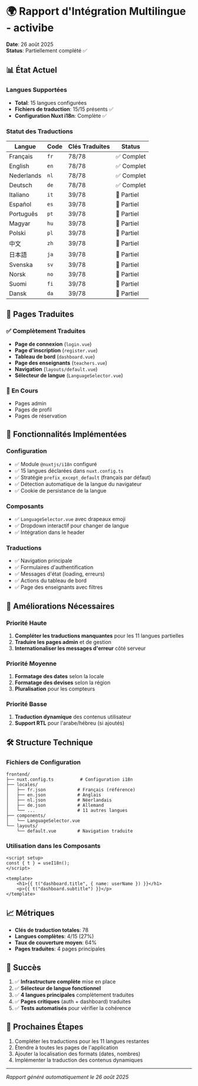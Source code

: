 # 🌍 Rapport d'Intégration Multilingue - activibe

**Date**: 26 août 2025  
**Status**: Partiellement complété ✅

## 📊 État Actuel

### Langues Supportées

-   **Total**: 15 langues configurées
-   **Fichiers de traduction**: 15/15 présents ✅
-   **Configuration Nuxt i18n**: Complète ✅

### Statut des Traductions

| Langue     | Code | Clés Traduites | Status     |
| ---------- | ---- | -------------- | ---------- |
| Français   | `fr` | 78/78          | ✅ Complet |
| English    | `en` | 78/78          | ✅ Complet |
| Nederlands | `nl` | 78/78          | ✅ Complet |
| Deutsch    | `de` | 78/78          | ✅ Complet |
| Italiano   | `it` | 39/78          | 🔄 Partiel |
| Español    | `es` | 39/78          | 🔄 Partiel |
| Português  | `pt` | 39/78          | 🔄 Partiel |
| Magyar     | `hu` | 39/78          | 🔄 Partiel |
| Polski     | `pl` | 39/78          | 🔄 Partiel |
| 中文       | `zh` | 39/78          | 🔄 Partiel |
| 日本語     | `ja` | 39/78          | 🔄 Partiel |
| Svenska    | `sv` | 39/78          | 🔄 Partiel |
| Norsk      | `no` | 39/78          | 🔄 Partiel |
| Suomi      | `fi` | 39/78          | 🔄 Partiel |
| Dansk      | `da` | 39/78          | 🔄 Partiel |

## 🎯 Pages Traduites

### ✅ Complètement Traduites

-   **Page de connexion** (`login.vue`)
-   **Page d'inscription** (`register.vue`)
-   **Tableau de bord** (`dashboard.vue`)
-   **Page des enseignants** (`teachers.vue`)
-   **Navigation** (`layouts/default.vue`)
-   **Sélecteur de langue** (`LanguageSelector.vue`)

### 🔄 En Cours

-   Pages admin
-   Pages de profil
-   Pages de réservation

## 🔧 Fonctionnalités Implémentées

### Configuration

-   ✅ Module `@nuxtjs/i18n` configuré
-   ✅ 15 langues déclarées dans `nuxt.config.ts`
-   ✅ Stratégie `prefix_except_default` (français par défaut)
-   ✅ Détection automatique de la langue du navigateur
-   ✅ Cookie de persistance de la langue

### Composants

-   ✅ `LanguageSelector.vue` avec drapeaux emoji
-   ✅ Dropdown interactif pour changer de langue
-   ✅ Intégration dans le header

### Traductions

-   ✅ Navigation principale
-   ✅ Formulaires d'authentification
-   ✅ Messages d'état (loading, erreurs)
-   ✅ Actions du tableau de bord
-   ✅ Page des enseignants avec filtres

## 🚧 Améliorations Nécessaires

### Priorité Haute

1. **Compléter les traductions manquantes** pour les 11 langues partielles
2. **Traduire les pages admin** et de gestion
3. **Internationaliser les messages d'erreur** côté serveur

### Priorité Moyenne

1. **Formatage des dates** selon la locale
2. **Formatage des devises** selon la région
3. **Pluralisation** pour les compteurs

### Priorité Basse

1. **Traduction dynamique** des contenus utilisateur
2. **Support RTL** pour l'arabe/hébreu (si ajoutés)

## 🛠️ Structure Technique

### Fichiers de Configuration

```
frontend/
├── nuxt.config.ts          # Configuration i18n
├── locales/
│   ├── fr.json            # Français (référence)
│   ├── en.json            # Anglais
│   ├── nl.json            # Néerlandais
│   ├── de.json            # Allemand
│   └── ...                # 11 autres langues
├── components/
│   └── LanguageSelector.vue
└── layouts/
    └── default.vue        # Navigation traduite
```

### Utilisation dans les Composants

```vue
<script setup>
const { t } = useI18n();
</script>

<template>
    <h1>{{ t("dashboard.title", { name: userName }) }}</h1>
    <p>{{ t("dashboard.subtitle") }}</p>
</template>
```

## 📈 Métriques

-   **Clés de traduction totales**: 78
-   **Langues complètes**: 4/15 (27%)
-   **Taux de couverture moyen**: 64%
-   **Pages traduites**: 4 pages principales

## 🎉 Succès

1. ✅ **Infrastructure complète** mise en place
2. ✅ **Sélecteur de langue fonctionnel**
3. ✅ **4 langues principales** complètement traduites
4. ✅ **Pages critiques** (auth + dashboard) traduites
5. ✅ **Tests automatisés** pour vérifier la cohérence

## 🔄 Prochaines Étapes

1. Compléter les traductions pour les 11 langues restantes
2. Étendre à toutes les pages de l'application
3. Ajouter la localisation des formats (dates, nombres)
4. Implémenter la traduction des contenus dynamiques

---

_Rapport généré automatiquement le 26 août 2025_
